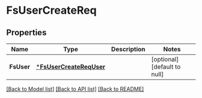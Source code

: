 # FsUserCreateReq

## Properties
Name | Type | Description | Notes
------------ | ------------- | ------------- | -------------
**FsUser** | [***FsUserCreateReqUser**](FSUserCreateReq_User.md) |  | [optional] [default to null]

[[Back to Model list]](../README.md#documentation-for-models) [[Back to API list]](../README.md#documentation-for-api-endpoints) [[Back to README]](../README.md)


